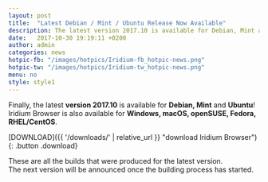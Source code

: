 ```yaml
---
layout: post
title:  "Latest Debian / Mint / Ubuntu Release Now Available"
description: The latest version 2017.10 is available for Debian, Mint and Ubuntu, finally!
date:   2017-10-30 19:19:11 +0200
author:	admin
categories: news
hotpic-fb: "/images/hotpics/Iridium-fb_hotpic-news.png"
hotpic-tw: "/images/hotpics/Iridium-tw_hotpic-news.png"
menu: no
style: style1
---
```


Finally, the latest **version 2017.10** is available for **Debian, Mint** and **Ubuntu**!    
Iridium Browser is also available for **Windows, macOS, openSUSE, Fedora, RHEL/CentOS**.    
<!--break-->       

[DOWNLOAD]({{ '/downloads/' | relative_url }} "download Iridium Browser"){: .button .download}     
      
These are all the builds that were produced for the latest version.      
The next version will be announced once the building process has started.   
